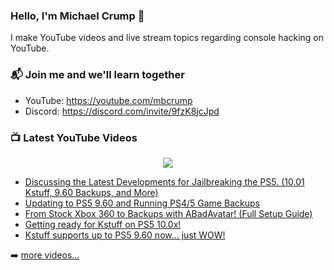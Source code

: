 ### Hello, I'm Michael Crump 👋

I make YouTube videos and live stream topics regarding console hacking on YouTube. 

### 📬 Join me and we'll learn together

- YouTube: https://youtube.com/mbcrump
- Discord: https://discord.com/invite/9fzK8jcJpd

### 📺 Latest YouTube Videos

<div align="center">

[<img src="https://img.shields.io/badge/-Subscribe-red?style=for-the-badge&logo=youtube&logoColor=white"/>](https://www.youtube.com/c/mbcrump?sub_confirmation=1)

</div>

<!-- YOUTUBE:START -->
- [Discussing the Latest Developments for Jailbreaking the PS5. &lpar;10.01 Kstuff, 9.60 Backups, and More&rpar;](https://www.youtube.com/watch?v=iNDuiDTnSrI)
- [Updating to PS5 9.60 and Running PS4/5 Game Backups](https://www.youtube.com/watch?v=w20Nh0IG1tM)
- [From Stock Xbox 360 to Backups with ABadAvatar! &lpar;Full Setup Guide&rpar;](https://www.youtube.com/watch?v=ZfusuI0Ywe0)
- [Getting ready for Kstuff on PS5 10.0x!](https://www.youtube.com/watch?v=Nn8INWNT9vs)
- [Kstuff supports up to PS5 9.60 now... just WOW!](https://www.youtube.com/watch?v=qQFZFV1e0II)
<!-- YOUTUBE:END -->

➡️ [more videos...](https://youtube.com/mbcrump)

